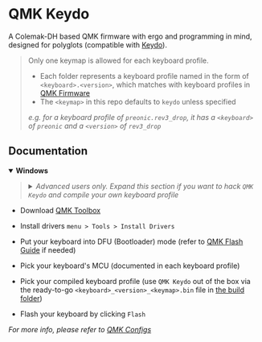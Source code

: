 # QMK Keydo

A Colemak-DH based QMK firmware with ergo and programming in mind, designed for polyglots (compatible with [Keydo]).

> Only one keymap is allowed for each keyboard profile.
>
> - Each folder represents a keyboard profile named in the form of `<keyboard>.<version>`, which matches with keyboard profiles in [QMK Firmware]
> - The `<keymap>` in this repo defaults to `keydo` unless specified
>
> *e.g. for a keyboard profile of `preonic.rev3_drop`, it has a `<keyboard>` of `preonic` and a `<version>` of `rev3_drop`*

## Documentation

<details open>
  <summary><strong>Windows</strong></summary>

  <blockquote><details>
    <summary><em>Advanced users only. Expand this section if you want to hack <code>QMK Keydo</code> and compile your own keyboard profile</em></summary>

- Download [QMK MSYS]

- Set up QMK home in [QMK MSYS] (`<qmk_home_path>` defaults to `~/qmk_firmware/`). It'll prompt you to clone the [QMK Firmware] repo

  ```console
  qmk setup -H <qmk_home_path>
  ```

- Pick a keyboard profile and move it to `<qmk_home_path>/keyboards/<keyboard>/keymaps/`

- Rename the moved folder to `keydo`, which will become your `<keymap>`

- Navigate to your QMK home in [QMK MSYS]

  ```console
  cd <qmk_home_path>
  ```

- Clean up the build environment

  ```console
  make clean
  ```

- Compile your keyboard profile (the compiled file will locate at `<qmk_home_path>/.build/<keyboard>_<version>_<keymap>.bin`)

  ```console
  qmk compile -kb <keyboard>/<version> -km <keymap>
  ```

  </details></blockquote>

  - Download [QMK Toolbox]

  - Install drivers `menu > Tools > Install Drivers`

  - Put your keyboard into DFU (Bootloader) mode (refer to [QMK Flash Guide] if needed)

  - Pick your keyboard's MCU (documented in each keyboard profile)

  - Pick your compiled keyboard profile (use `QMK Keydo` out of the box via the ready-to-go `<keyboard>_<version>_<keymap>.bin` file in [the build folder])

  - Flash your keyboard by clicking `Flash`

</details>

*For more info, please refer to [QMK Configs]*

[Keydo]: https://github.com/pingshunhuangalex/rime-keydo
[QMK MSYS]: https://github.com/qmk/qmk_distro_msys/releases/latest
[QMK Firmware]: https://github.com/qmk/qmk_firmware
[QMK Toolbox]: https://github.com/qmk/qmk_toolbox/releases/latest
[QMK Flash Guide]: https://docs.qmk.fm/#/newbs_flashing?id=put-your-keyboard-into-dfu-bootloader-mode
[the build folder]: https://github.com/pingshunhuangalex/qmk-keydo/tree/main/.build
[QMK Configs]: https://docs.qmk.fm/#/cli_configuration
